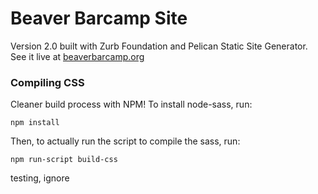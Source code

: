 # Beaver Barcamp Site
Version 2.0 built with Zurb Foundation and Pelican Static Site Generator. See
it live at [beaverbarcamp.org][1]

[1]: http://beaverbarcamp.org

### Compiling CSS

Cleaner build process with NPM! To install node-sass, run:

	npm install

Then, to actually run the script to compile the sass, run:

	npm run-script build-css


testing, ignore
